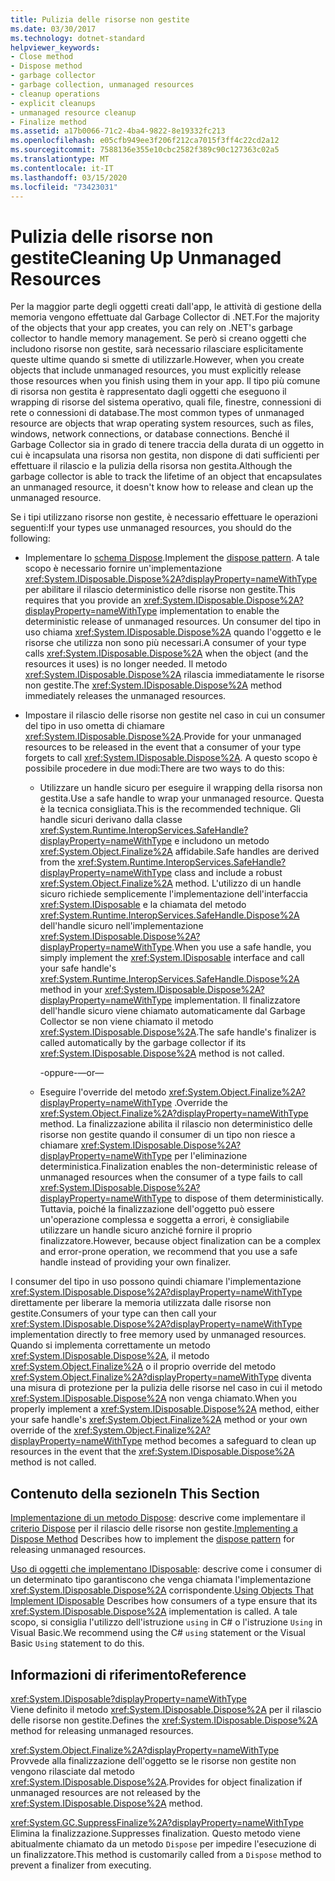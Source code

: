 ```yaml
---
title: Pulizia delle risorse non gestite
ms.date: 03/30/2017
ms.technology: dotnet-standard
helpviewer_keywords:
- Close method
- Dispose method
- garbage collector
- garbage collection, unmanaged resources
- cleanup operations
- explicit cleanups
- unmanaged resource cleanup
- Finalize method
ms.assetid: a17b0066-71c2-4ba4-9822-8e19332fc213
ms.openlocfilehash: e05cfb949ee3f206f212ca7015f3ff4c22cd2a12
ms.sourcegitcommit: 7588136e355e10cbc2582f389c90c127363c02a5
ms.translationtype: MT
ms.contentlocale: it-IT
ms.lasthandoff: 03/15/2020
ms.locfileid: "73423031"
---
```

# <a name="cleaning-up-unmanaged-resources"></a><span data-ttu-id="cacc8-102">Pulizia delle risorse non gestite</span><span class="sxs-lookup"><span data-stu-id="cacc8-102">Cleaning Up Unmanaged Resources</span></span>

<span data-ttu-id="cacc8-103">Per la maggior parte degli oggetti creati dall'app, le attività di gestione della memoria vengono effettuate dal Garbage Collector di .NET.</span><span class="sxs-lookup"><span data-stu-id="cacc8-103">For the majority of the objects that your app creates, you can rely on .NET's garbage collector to handle memory management.</span></span> <span data-ttu-id="cacc8-104">Se però si creano oggetti che includono risorse non gestite, sarà necessario rilasciare esplicitamente queste ultime quando si smette di utilizzarle.</span><span class="sxs-lookup"><span data-stu-id="cacc8-104">However, when you create objects that include unmanaged resources, you must explicitly release those resources when you finish using them in your app.</span></span> <span data-ttu-id="cacc8-105">Il tipo più comune di risorsa non gestita è rappresentato dagli oggetti che eseguono il wrapping di risorse del sistema operativo, quali file, finestre, connessioni di rete o connessioni di database.</span><span class="sxs-lookup"><span data-stu-id="cacc8-105">The most common types of unmanaged resource are objects that wrap operating system resources, such as files, windows, network connections, or database connections.</span></span> <span data-ttu-id="cacc8-106">Benché il Garbage Collector sia in grado di tenere traccia della durata di un oggetto in cui è incapsulata una risorsa non gestita, non dispone di dati sufficienti per effettuare il rilascio e la pulizia della risorsa non gestita.</span><span class="sxs-lookup"><span data-stu-id="cacc8-106">Although the garbage collector is able to track the lifetime of an object that encapsulates an unmanaged resource, it doesn't know how to release and clean up the unmanaged resource.</span></span>

<span data-ttu-id="cacc8-107">Se i tipi utilizzano risorse non gestite, è necessario effettuare le operazioni seguenti:</span><span class="sxs-lookup"><span data-stu-id="cacc8-107">If your types use unmanaged resources, you should do the following:</span></span>

- <span data-ttu-id="cacc8-108">Implementare lo [schema Dispose](implementing-dispose.md).</span><span class="sxs-lookup"><span data-stu-id="cacc8-108">Implement the [dispose pattern](implementing-dispose.md).</span></span> <span data-ttu-id="cacc8-109">A tale scopo è necessario fornire un'implementazione <xref:System.IDisposable.Dispose%2A?displayProperty=nameWithType> per abilitare il rilascio deterministico delle risorse non gestite.</span><span class="sxs-lookup"><span data-stu-id="cacc8-109">This requires that you provide an <xref:System.IDisposable.Dispose%2A?displayProperty=nameWithType> implementation to enable the deterministic release of  unmanaged resources.</span></span> <span data-ttu-id="cacc8-110">Un consumer del tipo in uso chiama <xref:System.IDisposable.Dispose%2A> quando l'oggetto e le risorse che utilizza non sono più necessari.</span><span class="sxs-lookup"><span data-stu-id="cacc8-110">A consumer of your type calls <xref:System.IDisposable.Dispose%2A> when the object (and the resources it uses) is no longer needed.</span></span> <span data-ttu-id="cacc8-111">Il metodo <xref:System.IDisposable.Dispose%2A> rilascia immediatamente le risorse non gestite.</span><span class="sxs-lookup"><span data-stu-id="cacc8-111">The <xref:System.IDisposable.Dispose%2A> method immediately releases the unmanaged resources.</span></span>

- <span data-ttu-id="cacc8-112">Impostare il rilascio delle risorse non gestite nel caso in cui un consumer del tipo in uso ometta di chiamare <xref:System.IDisposable.Dispose%2A>.</span><span class="sxs-lookup"><span data-stu-id="cacc8-112">Provide for your unmanaged resources to be released in the event that a consumer of your type forgets to call <xref:System.IDisposable.Dispose%2A>.</span></span> <span data-ttu-id="cacc8-113">A questo scopo è possibile procedere in due modi:</span><span class="sxs-lookup"><span data-stu-id="cacc8-113">There are two ways to do this:</span></span>

  - <span data-ttu-id="cacc8-114">Utilizzare un handle sicuro per eseguire il wrapping della risorsa non gestita.</span><span class="sxs-lookup"><span data-stu-id="cacc8-114">Use a safe handle to wrap your unmanaged resource.</span></span> <span data-ttu-id="cacc8-115">Questa è la tecnica consigliata.</span><span class="sxs-lookup"><span data-stu-id="cacc8-115">This is the recommended technique.</span></span> <span data-ttu-id="cacc8-116">Gli handle sicuri derivano dalla classe <xref:System.Runtime.InteropServices.SafeHandle?displayProperty=nameWithType> e includono un metodo <xref:System.Object.Finalize%2A> affidabile.</span><span class="sxs-lookup"><span data-stu-id="cacc8-116">Safe handles are derived from the <xref:System.Runtime.InteropServices.SafeHandle?displayProperty=nameWithType> class and include a robust <xref:System.Object.Finalize%2A> method.</span></span> <span data-ttu-id="cacc8-117">L'utilizzo di un handle sicuro richiede semplicemente l'implementazione dell'interfaccia <xref:System.IDisposable> e la chiamata del metodo <xref:System.Runtime.InteropServices.SafeHandle.Dispose%2A> dell'handle sicuro nell'implementazione <xref:System.IDisposable.Dispose%2A?displayProperty=nameWithType>.</span><span class="sxs-lookup"><span data-stu-id="cacc8-117">When you use a safe handle, you simply implement the <xref:System.IDisposable> interface and call your safe handle's <xref:System.Runtime.InteropServices.SafeHandle.Dispose%2A> method in your <xref:System.IDisposable.Dispose%2A?displayProperty=nameWithType> implementation.</span></span> <span data-ttu-id="cacc8-118">Il finalizzatore dell'handle sicuro viene chiamato automaticamente dal Garbage Collector se non viene chiamato il metodo <xref:System.IDisposable.Dispose%2A>.</span><span class="sxs-lookup"><span data-stu-id="cacc8-118">The safe handle's finalizer is called automatically by the garbage collector if its <xref:System.IDisposable.Dispose%2A> method is not called.</span></span>

    <span data-ttu-id="cacc8-119">-oppure-</span><span class="sxs-lookup"><span data-stu-id="cacc8-119">—or—</span></span>

  - <span data-ttu-id="cacc8-120">Eseguire l'override del metodo <xref:System.Object.Finalize%2A?displayProperty=nameWithType> .</span><span class="sxs-lookup"><span data-stu-id="cacc8-120">Override the <xref:System.Object.Finalize%2A?displayProperty=nameWithType> method.</span></span> <span data-ttu-id="cacc8-121">La finalizzazione abilita il rilascio non deterministico delle risorse non gestite quando il consumer di un tipo non riesce a chiamare <xref:System.IDisposable.Dispose%2A?displayProperty=nameWithType> per l'eliminazione deterministica.</span><span class="sxs-lookup"><span data-stu-id="cacc8-121">Finalization enables the non-deterministic release of unmanaged resources when the consumer of a type fails to call <xref:System.IDisposable.Dispose%2A?displayProperty=nameWithType> to dispose of them deterministically.</span></span> <span data-ttu-id="cacc8-122">Tuttavia, poiché la finalizzazione dell'oggetto può essere un'operazione complessa e soggetta a errori, è consigliabile utilizzare un handle sicuro anziché fornire il proprio finalizzatore.</span><span class="sxs-lookup"><span data-stu-id="cacc8-122">However, because object finalization can be a complex and error-prone operation, we recommend that you use a safe handle instead of providing your own finalizer.</span></span>

<span data-ttu-id="cacc8-123">I consumer del tipo in uso possono quindi chiamare l'implementazione <xref:System.IDisposable.Dispose%2A?displayProperty=nameWithType> direttamente per liberare la memoria utilizzata dalle risorse non gestite.</span><span class="sxs-lookup"><span data-stu-id="cacc8-123">Consumers of your type can then call your <xref:System.IDisposable.Dispose%2A?displayProperty=nameWithType> implementation directly to free memory used by unmanaged resources.</span></span> <span data-ttu-id="cacc8-124">Quando si implementa correttamente un metodo <xref:System.IDisposable.Dispose%2A>, il metodo <xref:System.Object.Finalize%2A> o il proprio override del metodo <xref:System.Object.Finalize%2A?displayProperty=nameWithType> diventa una misura di protezione per la pulizia delle risorse nel caso in cui il metodo <xref:System.IDisposable.Dispose%2A> non venga chiamato.</span><span class="sxs-lookup"><span data-stu-id="cacc8-124">When you properly implement a <xref:System.IDisposable.Dispose%2A> method, either your safe handle's <xref:System.Object.Finalize%2A> method or your own override of the <xref:System.Object.Finalize%2A?displayProperty=nameWithType> method becomes a safeguard to clean up resources in the event that the <xref:System.IDisposable.Dispose%2A> method is not called.</span></span>

## <a name="in-this-section"></a><span data-ttu-id="cacc8-125">Contenuto della sezione</span><span class="sxs-lookup"><span data-stu-id="cacc8-125">In This Section</span></span>

<span data-ttu-id="cacc8-126">[Implementazione di un metodo Dispose](../../../docs/standard/garbage-collection/implementing-dispose.md): descrive come implementare il [criterio Dispose](implementing-dispose.md) per il rilascio delle risorse non gestite.</span><span class="sxs-lookup"><span data-stu-id="cacc8-126">[Implementing a Dispose Method](../../../docs/standard/garbage-collection/implementing-dispose.md) Describes how to implement the [dispose pattern](implementing-dispose.md) for releasing unmanaged resources.</span></span>

<span data-ttu-id="cacc8-127">[Uso di oggetti che implementano IDisposable](../../../docs/standard/garbage-collection/using-objects.md): descrive come i consumer di un determinato tipo garantiscono che venga chiamata l'implementazione <xref:System.IDisposable.Dispose%2A> corrispondente.</span><span class="sxs-lookup"><span data-stu-id="cacc8-127">[Using Objects That Implement IDisposable](../../../docs/standard/garbage-collection/using-objects.md) Describes how consumers of a type ensure that its <xref:System.IDisposable.Dispose%2A> implementation is called.</span></span> <span data-ttu-id="cacc8-128">A tale scopo, si consiglia l'utilizzo dell'istruzione `using` in C# o l'istruzione `Using` in Visual Basic.</span><span class="sxs-lookup"><span data-stu-id="cacc8-128">We recommend using the C# `using` statement or the Visual Basic `Using` statement to do this.</span></span>

## <a name="reference"></a><span data-ttu-id="cacc8-129">Informazioni di riferimento</span><span class="sxs-lookup"><span data-stu-id="cacc8-129">Reference</span></span>

<xref:System.IDisposable?displayProperty=nameWithType>\
<span data-ttu-id="cacc8-130">Viene definito il metodo <xref:System.IDisposable.Dispose%2A> per il rilascio delle risorse non gestite.</span><span class="sxs-lookup"><span data-stu-id="cacc8-130">Defines the <xref:System.IDisposable.Dispose%2A> method for releasing unmanaged resources.</span></span>

<xref:System.Object.Finalize%2A?displayProperty=nameWithType>\
<span data-ttu-id="cacc8-131">Provvede alla finalizzazione dell'oggetto se le risorse non gestite non vengono rilasciate dal metodo <xref:System.IDisposable.Dispose%2A>.</span><span class="sxs-lookup"><span data-stu-id="cacc8-131">Provides for object finalization if unmanaged resources are not released by the <xref:System.IDisposable.Dispose%2A> method.</span></span>

<xref:System.GC.SuppressFinalize%2A?displayProperty=nameWithType>\
<span data-ttu-id="cacc8-132">Elimina la finalizzazione.</span><span class="sxs-lookup"><span data-stu-id="cacc8-132">Suppresses finalization.</span></span> <span data-ttu-id="cacc8-133">Questo metodo viene abitualmente chiamato da un metodo `Dispose` per impedire l'esecuzione di un finalizzatore.</span><span class="sxs-lookup"><span data-stu-id="cacc8-133">This method is customarily called from a `Dispose` method to prevent a finalizer from executing.</span></span>
